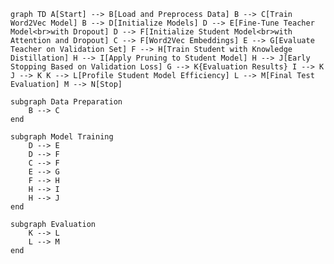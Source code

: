 ``graph TD
    A[Start] --> B[Load and Preprocess Data]
    B --> C[Train Word2Vec Model]
    B --> D[Initialize Models]
    D --> E[Fine-Tune Teacher Model<br>with Dropout]
    D --> F[Initialize Student Model<br>with Attention and Dropout]
    C --> F[Word2Vec Embeddings]
    E --> G[Evaluate Teacher on Validation Set]
    F --> H[Train Student with Knowledge Distillation]
    H --> I[Apply Pruning to Student Model]
    H --> J[Early Stopping Based on Validation Loss]
    G --> K{Evaluation Results}
    I --> K
    J --> K
    K --> L[Profile Student Model Efficiency]
    L --> M[Final Test Evaluation]
    M --> N[Stop]``

    subgraph Data Preparation
        B --> C
    end

    subgraph Model Training
        D --> E
        D --> F
        C --> F
        E --> G
        F --> H
        H --> I
        H --> J
    end

    subgraph Evaluation
        K --> L
        L --> M
    end
